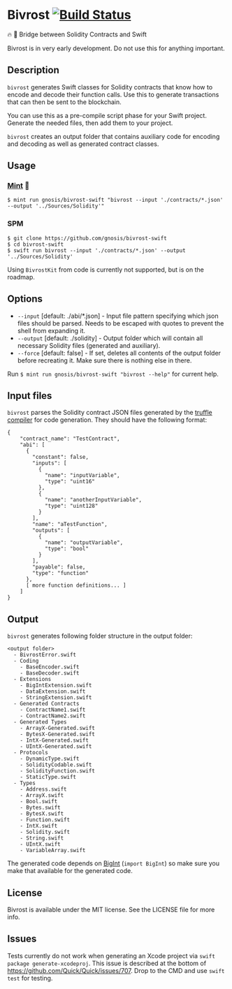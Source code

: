 # Bivrost [![Build Status](https://travis-ci.org/gnosis/bivrost-swift.svg?branch=master)](https://travis-ci.org/gnosis/bivrost-swift)

🔥 🌈 Bridge between Solidity Contracts and Swift

Bivrost is in very early development. Do not use this for anything important.

## Description

`bivrost` generates Swift classes for Solidity contracts that know how to encode and decode their function calls. Use this to generate transactions that can then be sent to the blockchain.

You can use this as a pre-compile script phase for your Swift project. Generate the needed files, then add them to your project.

`bivrost` creates an output folder that contains auxiliary code for encoding and decoding as well as generated contract classes.

## Usage

### [Mint](https://github.com/yonaskolb/mint) 🌱

    $ mint run gnosis/bivrost-swift "bivrost --input './contracts/*.json' --output '../Sources/Solidity'"

### SPM

    $ git clone https://github.com/gnosis/bivrost-swift
    $ cd bivrost-swift
    $ swift run bivrost --input './contracts/*.json' --output '../Sources/Solidity'

Using `BivrostKit` from code is currently not supported, but is on the roadmap.

## Options

- `--input` [default: ./abi/*.json] - Input file pattern specifying which json files should be parsed. Needs to be escaped with quotes to prevent the shell from expanding it.
- `--output` [default: ./solidity] - Output folder which will contain all necessary Solidity files (generated and auxiliary).
- `--force` [default: false] - If set, deletes all contents of the output folder before recreating it. Make sure there is nothing else in there.

Run `$ mint run gnosis/bivrost-swift "bivrost --help"` for current help.

## Input files

`bivrost` parses the Solidity contract JSON files generated by the [truffle compiler](https://github.com/trufflesuite/truffle) for code generation. They should have the following format:

    {
        "contract_name": "TestContract",
        "abi": [
          {
            "constant": false,
            "inputs": [
              {
                "name": "inputVariable",
                "type": "uint16"
              },
              {
                "name": "anotherInputVariable",
                "type": "uint128"
              }
            ],
            "name": "aTestFunction",
            "outputs": [
              {
                "name": "outputVariable",
                "type": "bool"
              }
            ],
            "payable": false,
            "type": "function"
          },
          [ more function definitions... ]
        ]
    }

## Output

`bivrost` generates following folder structure in the output folder:

    <output folder>
      - BivrostError.swift
      - Coding
        - BaseEncoder.swift
        - BaseDecoder.swift
      - Extensions
        - BigIntExtension.swift
        - DataExtension.swift
        - StringExtension.swift
      - Generated Contracts
        - ContractName1.swift
        - ContractName2.swift
      - Generated Types
        - ArrayX-Generated.swift
        - BytesX-Generated.swift
        - IntX-Generated.swift
        - UIntX-Generated.swift
      - Protocols
        - DynamicType.swift
        - SolidityCodable.swift
        - SolidityFunction.swift
        - StaticType.swift
      - Types
        - Address.swift
        - ArrayX.swift
        - Bool.swift
        - Bytes.swift
        - BytesX.swift
        - Function.swift
        - IntX.swift
        - Solidity.swift
        - String.swift
        - UIntX.swift
        - VariableArray.swift

The generated code depends on [BigInt](https://github.com/attaswift/BigInt) (`import BigInt`) so make sure you make that available for the generated code.

## License

Bivrost is available under the MIT license. See the LICENSE file for more info.

## Issues

Tests currently do not work when generating an Xcode project via `swift package generate-xcodeproj`. This issue is described at the bottom of <https://github.com/Quick/Quick/issues/707>. Drop to the CMD and use `swift test` for testing.